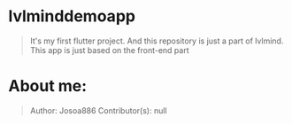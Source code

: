 # lvlminddemoapp
> It's my first flutter project.
> And this repository is just a part of lvlmind.
> This app is just based on the front-end part


# About me:
 > Author: Josoa886
 > Contributor(s): null 
